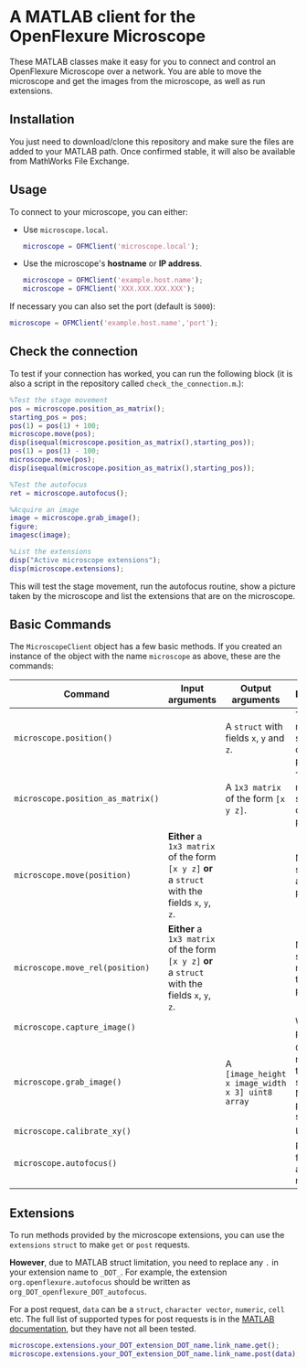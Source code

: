 # A MATLAB client for the OpenFlexure Microscope

These MATLAB classes make it easy for you to connect and control an OpenFlexure Microscope over a network. You are able to move the microscope and get the images from the microscope, as well as run extensions.

## Installation

You just need to download/clone this repository and make sure the files are added to your MATLAB path. Once confirmed stable, it will also be available from MathWorks File Exchange.

## Usage

To connect to your microscope, you can either:

* Use `microscope.local`.  
  
    ```matlab
    microscope = OFMClient('microscope.local');
    ```

* Use the microscope's **hostname** or **IP address**.  
  
    ```matlab
    microscope = OFMClient('example.host.name');
    microscope = OFMClient('XXX.XXX.XXX.XXX');
    ```  

If necessary you can also set the port (default is `5000`):  

```matlab
microscope = OFMClient('example.host.name','port');
```

## Check the connection

To test if your connection has worked, you can run the following block (it is also a script in the repository called `check_the_connection.m`.):  

```matlab
%Test the stage movement
pos = microscope.position_as_matrix();
starting_pos = pos;
pos(1) = pos(1) + 100;
microscope.move(pos);
disp(isequal(microscope.position_as_matrix(),starting_pos));
pos(1) = pos(1) - 100;
microscope.move(pos);
disp(isequal(microscope.position_as_matrix(),starting_pos));

%Test the autofocus
ret = microscope.autofocus();

%Acquire an image
image = microscope.grab_image();
figure;
imagesc(image);

%List the extensions
disp("Active microscope extensions");
disp(microscope.extensions);
```

This will test the stage movement, run the autofocus routine, show a picture taken by the microscope and list the extensions that are on the microscope.

## Basic Commands

The `MicroscopeClient` object has a few basic methods.  If you created an instance of the object with the name `microscope` as above, these are the commands:

| Command | Input arguments | Output arguments | Description |
| --- | --- | --- | --- |
|`microscope.position()` | | A `struct` with fields `x`, `y` and `z`.| The microscope stage's current position.|
|`microscope.position_as_matrix()` | | A `1x3 matrix` of the form `[x y z]`.| The micrscope stage's current position. |
|`microscope.move(position)` | **Either** a `1x3 matrix` of the form `[x y z]` **or** a `struct` with the fields `x`, `y`, `z`. | | Moves the stage to the absolute position. |
|`microscope.move_rel(position)`| **Either** a `1x3 matrix` of the form `[x y z]` **or** a `struct` with the fields `x`, `y`, `z`. | | Moves the stage relative to the current position.|
|`microscope.capture_image()` | | | Work in progress|
|`microscope.grab_image()` | |A `[image_height x image_width x 3] uint8 array` | Gets the next image the camera sends in its MJPEG preview stream.|
|`microscope.calibrate_xy()`| | | Untested.|
|`microscope.autofocus()` | | | Runs the fast autofocus  routine. |


## Extensions

To run methods provided by the microscope extensions, you can use the `extensions` `struct` to make `get` or `post` requests.  

**However**, due to MATLAB struct limitation, you need to replace any `.` in your extension name to `_DOT_`. For example, the extension `org.openflexure.autofocus` should be written as `org_DOT_openflexure_DOT_autofocus`.

For a post request, `data` can be a `struct`, `character vector`, `numeric`, `cell` etc. The full list of supported types for post requests is in the [MATLAB documentation](https://uk.mathworks.com/help/matlab/ref/webwrite.html#buocgv5-data), but they have not all been tested.

```matlab
microscope.extensions.your_DOT_extension_DOT_name.link_name.get();
microscope.extensions.your_DOT_extension_DOT_name.link_name.post(data);
```
